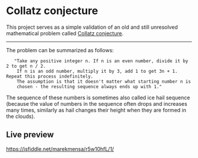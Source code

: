 # Collatz conjecture
This project serves as a simple validation of an old and still unresolved mathematical problem called [Collatz conjecture](https://en.wikipedia.org/wiki/Collatz_conjecture).

---

   The problem can be summarized as follows:
   >
       "Take any positive integer n. If n is an even number, divide it by 2 to get n / 2.
        If n is an odd number, multiply it by 3, add 1 to get 3n + 1. Repeat this process indefinitely.
        The assumption is that it doesn't matter what starting number n is
        chosen - the resulting sequence always ends up with 1."
        
        
The sequence of these numbers is sometimes also called ice hail sequence (because the value of numbers in the sequence often drops and increases many times, similarly as hail changes their height when they are formed in the clouds).


## Live preview

https://jsfiddle.net/marekmensa/r5w10hfL/1/
